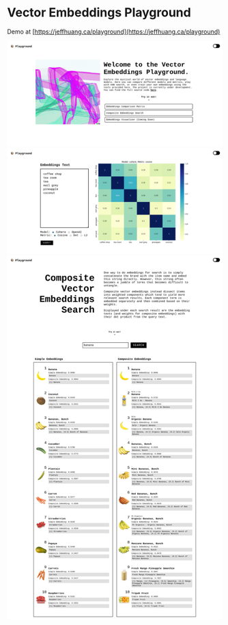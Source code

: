 # Vector Embeddings Playground

Demo at [https://jeffhuang.ca/playground](https://jeffhuang.ca/playground)

![splash page](screenshots/splash.png)
![matrix page](screenshots/matrix.png)
![search page](screenshots/search.png)